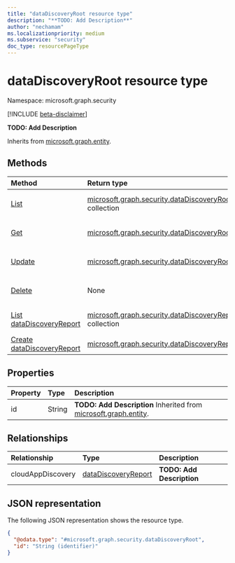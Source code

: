 ```yaml
---
title: "dataDiscoveryRoot resource type"
description: "**TODO: Add Description**"
author: "nechamam"
ms.localizationpriority: medium
ms.subservice: "security"
doc_type: resourcePageType
---
```


# dataDiscoveryRoot resource type

Namespace: microsoft.graph.security

[!INCLUDE [beta-disclaimer](../../includes/beta-disclaimer.md)]

**TODO: Add Description**


Inherits from [microsoft.graph.entity](../resources/entity.md).

## Methods
|Method|Return type|Description|
|:---|:---|:---|
|[List](../api/security-datadiscoveryroot-list.md)|[microsoft.graph.security.dataDiscoveryRoot](../resources/security-datadiscoveryroot.md) collection|Get a list of the [microsoft.graph.security.dataDiscoveryRoot](../resources/security-datadiscoveryroot.md) objects and their properties.|
|[Get](../api/security-datadiscoveryroot-get.md)|[microsoft.graph.security.dataDiscoveryRoot](../resources/security-datadiscoveryroot.md)|Read the properties and relationships of a [microsoft.graph.security.dataDiscoveryRoot](../resources/security-datadiscoveryroot.md) object.|
|[Update](../api/security-datadiscoveryroot-update.md)|[microsoft.graph.security.dataDiscoveryRoot](../resources/security-datadiscoveryroot.md)|Update the properties of a [microsoft.graph.security.dataDiscoveryRoot](../resources/security-datadiscoveryroot.md) object.|
|[Delete](../api/security-datadiscoveryroot-delete.md)|None|Delete a [microsoft.graph.security.dataDiscoveryRoot](../resources/security-datadiscoveryroot.md) object.|
|[List dataDiscoveryReport](../api/security-datadiscoveryroot-list-cloudappdiscovery.md)|[microsoft.graph.security.dataDiscoveryReport](../resources/security-datadiscoveryreport.md) collection|Get the dataDiscoveryReport resources from the cloudAppDiscovery navigation property.|
|[Create dataDiscoveryReport](../api/security-datadiscoveryroot-post-cloudappdiscovery.md)|[microsoft.graph.security.dataDiscoveryReport](../resources/security-datadiscoveryreport.md)|Create a new dataDiscoveryReport object.|

## Properties
|Property|Type|Description|
|:---|:---|:---|
|id|String|**TODO: Add Description** Inherited from [microsoft.graph.entity](../resources/entity.md).|

## Relationships
|Relationship|Type|Description|
|:---|:---|:---|
|cloudAppDiscovery|[dataDiscoveryReport](../resources/security-datadiscoveryreport.md)|**TODO: Add Description**|

## JSON representation
The following JSON representation shows the resource type.
<!-- {
  "blockType": "resource",
  "keyProperty": "id",
  "@odata.type": "microsoft.graph.security.dataDiscoveryRoot",
  "baseType": "microsoft.graph.entity",
  "openType": false
}
-->
``` json
{
  "@odata.type": "#microsoft.graph.security.dataDiscoveryRoot",
  "id": "String (identifier)"
}
```

